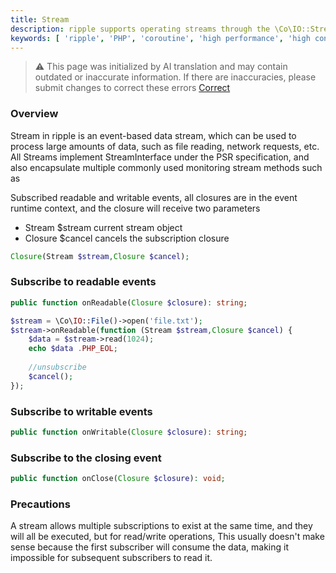 ```yaml
---
title: Stream
description: ripple supports operating streams through the \Co\IO::Stream() method, which is used to process stream read and write operations.
keywords: [ 'ripple', 'PHP', 'coroutine', 'high performance', 'high concurrency', 'stream', 'IO' ]
---
```


> ⚠️ This page was initialized by AI translation and may contain outdated or inaccurate information. If there are
> inaccuracies, please submit changes to correct these errors [Correct](https://github.com/cloudtay/ripple-documents)

### Overview

Stream in ripple is an event-based data stream, which can be used to process large amounts of data, such as file
reading, network requests, etc.
All Streams implement StreamInterface under the PSR specification, and also encapsulate multiple commonly used
monitoring stream methods such as

Subscribed readable and writable events, all closures are in the event runtime context, and the closure will receive two
parameters

- Stream $stream current stream object
- Closure $cancel cancels the subscription closure

```php
Closure(Stream $stream,Closure $cancel);
```

### Subscribe to readable events

```php
public function onReadable(Closure $closure): string;

$stream = \Co\IO::File()->open('file.txt');
$stream->onReadable(function (Stream $stream,Closure $cancel) {
    $data = $stream->read(1024);
    echo $data .PHP_EOL;
    
    //unsubscribe
    $cancel();
});
```

### Subscribe to writable events

```php
public function onWritable(Closure $closure): string;
```

### Subscribe to the closing event

```php
public function onClose(Closure $closure): void;
```

### Precautions

A stream allows multiple subscriptions to exist at the same time, and they will all be executed, but for read/write
operations,
This usually doesn't make sense because the first subscriber will consume the data, making it impossible for subsequent
subscribers to read it.

